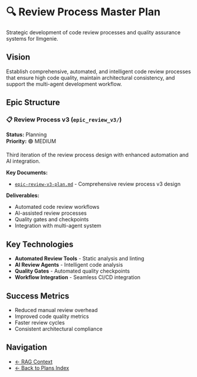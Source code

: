 # 🔍 Review Process Master Plan

Strategic development of code review processes and quality assurance systems for llmgenie.

## Vision
Establish comprehensive, automated, and intelligent code review processes that ensure high code quality, maintain architectural consistency, and support the multi-agent development workflow.

## Epic Structure

### 📋 Review Process v3 (`epic_review_v3/`)
**Status:** Planning  
**Priority:** 🟢 MEDIUM

Third iteration of the review process design with enhanced automation and AI integration.

**Key Documents:**
- [`epic-review-v3-plan.md`](epic_review_v3/epic-review-v3-plan.md) - Comprehensive review process v3 design

**Deliverables:**
- Automated code review workflows
- AI-assisted review processes
- Quality gates and checkpoints
- Integration with multi-agent system

## Key Technologies
- **Automated Review Tools** - Static analysis and linting
- **AI Review Agents** - Intelligent code analysis
- **Quality Gates** - Automated quality checkpoints
- **Workflow Integration** - Seamless CI/CD integration

## Success Metrics
- Reduced manual review overhead
- Improved code quality metrics
- Faster review cycles
- Consistent architectural compliance

## Navigation
- [← RAG Context](../master_rag_context/index.md)
- [← Back to Plans Index](../index.md) 
